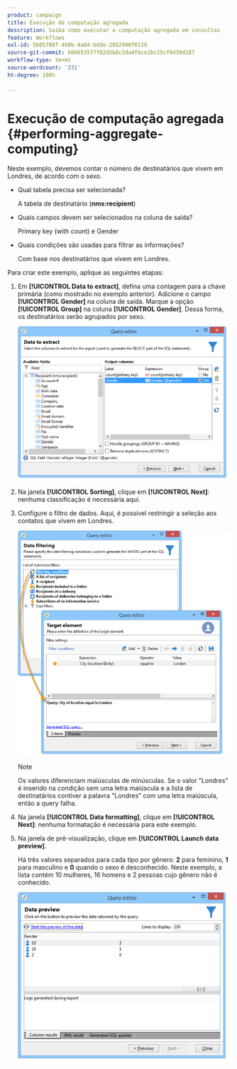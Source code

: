 ```yaml
---
product: campaign
title: Execução de computação agregada
description: Saiba como executar a computação agregada em consultas
feature: Workflows
exl-id: 5b05788f-498b-4a84-bdde-2852900f0129
source-git-commit: b666535f7f82d1b8c2da4fbce1bc25cf8d39d187
workflow-type: tm+mt
source-wordcount: '231'
ht-degree: 100%

---
```


# Execução de computação agregada {#performing-aggregate-computing}



Neste exemplo, devemos contar o número de destinatários que vivem em Londres, de acordo com o sexo.

* Qual tabela precisa ser selecionada?

  A tabela de destinatário (**nms:recipient**)

* Quais campos devem ser selecionados na coluna de saída?

  Primary key (with count) e Gender

* Quais condições são usadas para filtrar as informações?

  Com base nos destinatários que vivem em Londres.

Para criar este exemplo, aplique as seguintes etapas:

1. Em **[!UICONTROL Data to extract]**, defina uma contagem para a chave primária (como mostrado no exemplo anterior). Adicione o campo **[!UICONTROL Gender]** na coluna de saída. Marque a opção **[!UICONTROL Group]** na coluna **[!UICONTROL Gender]**. Dessa forma, os destinatários serão agrupados por sexo.

   ![](assets/query_editor_nveau_27.png)

1. Na janela **[!UICONTROL Sorting]**, clique em **[!UICONTROL Next]**: nenhuma classificação é necessária aqui.
1. Configure o filtro de dados. Aqui, é possível restringir a seleção aos contatos que vivem em Londres.

   ![](assets/query_editor_22.png)

   >[!NOTE]
   >
   >Os valores diferenciam maiúsculas de minúsculas. Se o valor &quot;Londres&quot; é inserido na condição sem uma letra maiúscula e a lista de destinatários contiver a palavra &quot;Londres&quot; com uma letra maiúscula, então a query falha.

1. Na janela **[!UICONTROL Data formatting]**, clique em **[!UICONTROL Next]**: nenhuma formatação é necessária para este exemplo.
1. Na janela de pré-visualização, clique em **[!UICONTROL Launch data preview]**.

   Há três valores separados para cada tipo por gênero: **2** para feminino, **1** para masculino e **0** quando o sexo é desconhecido. Neste exemplo, a lista contém 10 mulheres, 16 homens e 2 pessoas cujo gênero não é conhecido.

   ![](assets/query_editor_agregat_04.png)
